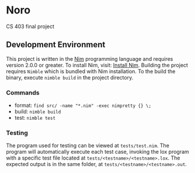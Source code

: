 # Noro

CS 403 final project

## Development Environment

This project is written in the [Nim](https://nim-lang.org/) programming language and requires version 
2.0.0 or greater. To install Nim, visit: [Install Nim](https://nim-lang.org/install.html). Building the 
project requires `Nimble` which is bundled with Nim installation. To the build the binary, execute 
`nimble build` in the project directory.

### Commands
- format: `find src/ -name "*.nim" -exec nimpretty {} \;`
- build: `nimble build`
- test: `nimble test`

### Testing
The program used for testing can be viewed at `tests/test.nim`. The program will automatically execute each test case, invoking the lox program with a specific test file located at `tests/<testname>/<testname>.lox`. The expected output is 
in the same folder, at `tests/<testname>/<testname>.out`.

